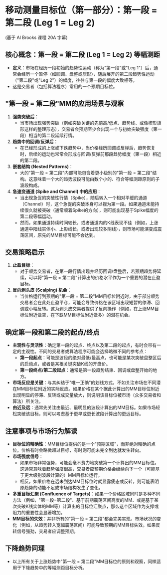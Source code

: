 # 移动测量目标位（第一部分）：第一段 = 第二段 (Leg 1 = Leg 2)
(基于 Al Brooks 课程 20A 字幕)

## 核心概念：第一段 = 第二段 (Leg 1 = Leg 2) 等幅测距

-   **定义**：市场在经历一段初始的趋势性运动（称为"第一段"或"Leg 1"）后，通常会经历一个暂停（如回调、盘整或旗形），随后展开的第二段趋势性运动（"第二段"或"Leg 2"）的幅度，往往与第一段的幅度大致相等。
-   这是交易者（包括算法程序）常用的一个预期目标位。

## "第一段 = 第二段"MM的应用场景与观察

1.  **强势突破后**：
    -   当市场出现强势突破（例如突破关键的先前高/低点、趋势线、或像楔形旗形这样的整理形态），交易者会预期至少会出现一个与初始突破强度（第一段）相当的第二段延续行情。
2.  **趋势中的回调/反弹后**：
    -   在已经形成的上涨或下跌趋势中，当价格经历回调或反弹后，趋势恢复时，后续的运动也常常会形成与回调/反弹前那段趋势幅度（第一段）相近的第二段。
3.  **嵌套结构 (Nested Patterns)**：
    -   大的"第一段 = 第二段"内部可能包含着更小级别的"第一段 = 第二段"结构。这意味着一个大的趋势波段可能由数个小的、符合等幅测距原则的子波段构成。
4.  **急速变通道 (Spike and Channel) 中的应用**：
    -   当出现急促的突破性行情（Spike），随后转入一个相对平缓的通道（Channel）时，这个急促的突破本身可以视为第一段。如果通道未能持续很久就被突破（通常顺着Spike的方向），则可能出现基于Spike幅度的第二段等幅运动。
    -   然而，如果通道持续时间较长，或者通道内的K线表现不佳（例如，上涨通道中阳线实体小、上影线长，或者出现较多阴线），则市场可能演变成震荡区间，原先的MM目标可能不会达到。

## 交易策略启示

1.  **止盈目标**：
    -   对于顺势交易者，在第一段行情出现并经历回调/盘整后，若预期趋势将延续，可以将"第一段 = 第二段"计算出的价格水平作为一个重要的潜在止盈目标。
2.  **反向剥头皮 (Scalping) 机会**：
    -   当价格运行到预期的"第一段 = 第二段"MM目标位附近时，由于部分顺势交易者会在此处止盈平仓，可能会导致价格在该区域出现短暂的停滞、回调或小幅反转。这为剥头皮交易者提供了反向操作（例如，在上涨MM目标位附近做空，在下跌MM目标位附近做多）的潜在机会。

## 确定第一段和第二段的起点/终点

-   **主观性与灵活性**：确定第一段的起点、终点以及第二段的起点，有时会带有一定的主观性。不同的交易者或算法程序可能会选择略微不同的参考点：
    -   **第一段起点**：可能是波段的绝对最低/最高点，也可能是某次突破盘整区后的启动点，或者是某根关键突破K线的开盘价。
    -   **第一段终点/第二段起点**：通常是第一段趋势结束、回调或盘整开始的地方。
-   **市场反应是关键**：与其纠结于"唯一正确"的划线方式，不如关注市场在不同潜在MM目标位附近的实际反应。如果价格在某个据此计算出的MM目标位附近出现明显的停滞、反转或成交量放大，则说明该目标位被市场（众多交易者和算法）所关注。
-   **由近及远**：通常先关注由最近、最明显的波段计算出的MM目标。如果市场轻松突破该目标，则可以考虑基于更早或更长波段计算出的更远目标。

## 注意事项与市场行为解读

-   **目标位的精确性**：MM目标位提供的是一个"预期区域"，而非绝对精确的点位。价格有时会略微超过目标，有时则可能未完全到达就发生转向。
-   **市场强度信号**：
    -   如果市场非常强势，可能会毫不费力地突破第一个计算出的MM目标位。这通常意味着趋势强度很高，交易者应预期价格会继续向下一个（可能基于更大级别波段计算的）MM目标位运行。
    -   相反，如果价格在远未到达MM目标位时就显露疲态或反转，则可能表明原趋势的动能不足或市场结构发生了变化。
-   **多重目标汇聚 (Confluence of Targets)**：如果一个价格区域同时是多种不同方法（例如，"第一段=第二段"、基于前期震荡区间高度的MM、或是基于某次突破K线实体的MM等）计算出的目标位汇聚点，那么这个区域作为支撑或阻力的重要性会显著增加。
-   **MM目标的失效**：并非所有的"第一段 = 第二段"都会完美实现。市场状况的变化（例如，从趋势转入宽幅震荡区间）可能导致预期的MM目标失效。如果反转信号强劲，交易者应调整预期。

## 下降趋势同理

-   以上所有关于上涨趋势中"第一段 = 第二段"MM目标位的原则和观察，同样适用于下降趋势中的等幅测距目标分析。 